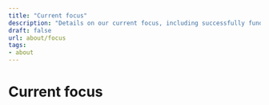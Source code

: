 ```yaml
---
title: "Current focus"
description: "Details on our current focus, including successfully funded live grant funding proposals"
draft: false
url: about/focus
tags:
- about
---
```


# Current focus

